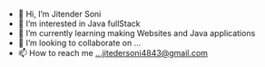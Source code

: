 - 👋 Hi, I’m Jitender Soni
- 👀 I’m interested in Java fullStack
- 🌱 I’m currently learning making Websites and Java applications
- 💞️ I’m looking to collaborate on ...
- 📫 How to reach me ...jitedersoni4843@gmail.com

<!---
JitenderSoni108/JitenderSoni108 is a ✨ special ✨ repository because its `README.md` (this file) appears on your GitHub profile.
You can click the Preview link to take a look at your changes.
--->
